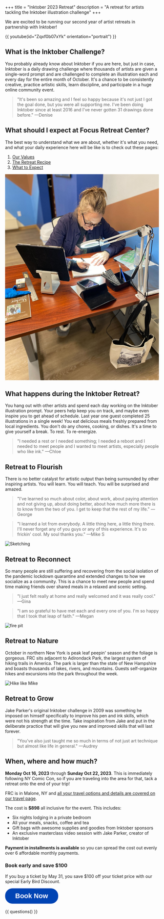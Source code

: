 +++
title = "Inktober 2023 Retreat"
description = "A retreat for artists tackling the Inktober illustration challenge"
+++

We are excited to be running our second year of artist retreats in partnership with Inktober!


{{ youtube(id="Zqxf0b07xYk" orientation="portrait") }}

## What is the Inktober Challenge?

You probably already know about Inktober if you are here, but just in case, Inktober is a daily drawing challenge where thousands of artists are given a single-word prompt and are challenged to complete an illustration each and every day for the entire month of October. It's a chance to be consistently creative, practice artistic skills, learn discipline, and participate in a huge online community event.

> "It's been so amazing and I feel so happy because it's not just I got the goal done, but you were all supporting me. I've been doing Inktober since at least 2016 and I've never gotten 31 drawings done before." &mdash;Denise

## What should I expect at Focus Retreat Center?

The best way to understand what we are about, whether it's what you need, and what your daily experience here will be like is to check out these pages:

1. [Our Values](/values)
1. [The Retreat Recipe](/recipe)
1. [What to Expect](/what-to-expect)

<img alt="Chloe of Longstride Illustrations working diligently at her desk" src="chloe-desk.jpg" />

## What happens during the Inktober Retreat?

You hang out with other artists and spend each day working on the Inktober illustration prompt. Your peers help keep you on track, and maybe even inspire you to get ahead of schedule. Last year one guest completed 25 illustrations in a single week! You eat delicious meals freshly prepared from local ingredients. You don't do any chores, cooking, or dishes. It's a time to give yourself a break. To rest. To re-energize.

> "I needed a rest or I needed something; I needed a reboot and I needed to meet people and I wanted to meet artists, especially people who like ink." &mdash;Chloe

## Retreat to Flourish

There is no better catalyst for artistic output than being surrounded by other inspiring artists. You will learn. You will teach. You will be surprised and amazed.

> "I've learned so much about color, about work, about paying attention and not giving up, about doing better, about how much more there is to know from the two of you. I get to keep that the rest of my life." &mdash;George

> "I learned a lot from everybody. A little thing here, a little thing there. I'll never forget any of you guys or any of this experience. It's so frickin' cool. My soul thanks you." &mdash;Mike S

![Sketching](/photos/retreats-2022/inktober-drawing-common-room.jpg)

## Retreat to Reconnect

So many people are still suffering and recovering from the social isolation of the pandemic lockdown quarantine and extended changes to how we socialize as a community. This is a chance to meet new people and spend time making friends over shared meals in a relaxed and scenic setting.

> "I just felt really at home and really welcomed and it was really cool." &mdash;Gina

> "I am so grateful to have met each and every one of you. I'm so happy that I took that leap of faith." &mdash;Megan

![fire pit](/photos/retreats-2022/fire-pit.jpg)

## Retreat to Nature

October in northern New York is peak leaf peepin' season and the foliage is gorgeous. FRC sits adjacent to Adirondack Park, the largest system of hiking trails in America. The park is larger than the state of New Hampshire and boasts thousands of lakes, rivers, and mountains. Guests self-organize hikes and excursions into the park throughout the week.

![Hike like Mike](/photos/retreats-2022/inktober-mike-hike.jpg)

## Retreat to Grow

Jake Parker's original Inktober challenge in 2009 was something he imposed on himself specifically to improve his pen and ink skills, which were not his strength at the time. Take inspiration from Jake and put in the deliberate practice that will give you new and improved skills that will last forever.

> "You've also just taught me so much in terms of not just art technique but almost like life in general." &mdash;Audrey

## When, where and how much?

**Monday Oct 16, 2023** through **Sunday Oct 22, 2023**. This is immediately following NY Comic Con, so if you are traveling into the area for that, tack a retreat onto the end of your trip!

FRC is in Malone, NY and [all your travel options and details are covered on our travel page](/travel).

The cost is **$898** all inclusive for the event. This includes:

* Six nights lodging in a private bedroom
* All your meals, snacks, coffee and tea
* Gift bags with awesome supplies and goodies from Inktober sponsors
* An exclusive masterclass video session with Jake Parker, creator of Inktober

**Payment in installments is available** so you can spread the cost out evenly over 6 affordable monthly payments.

### Book early and save $100

If you buy a ticket by May 31, you save $100 off your ticket price with our special Early Bird Discount.

<div class="centered">
<a style="display:inline-block;text-decoration:none;background-color:#0044B4;color:#ffffff;cursor:pointer;font-family:Helvetica,Arial,sans-serif;font-size:22px;line-height:50px;text-align:center;margin:0;height:50px;padding:0px 33px;border-radius:24px;max-width:100%;white-space:nowrap;overflow:hidden;text-overflow:ellipsis;font-weight:bold;-webkit-font-smoothing:antialiased;-moz-osx-font-smoothing:grayscale;" href="" onclick="window.enrollsy.openWidget({type:'ENROLL',slug:'focus-retreat-center',urlOptions:'%7B%22lId%22:%22cl6w7sr5i3h5m0706s5dv3ln9%22,%22pId%22:%22clfo48ybczqff0846v1l9dc4c%22%7D'});return false;">Book Now</a> <script>!function(n,e){var t,s;n.enrollsy||(n.enrollsy={},n.enrollsy._c=[],["init"].forEach(function(e){n.enrollsy[e]=function(){n.enrollsy._c.push([e,arguments])}}),(t=e.createElement("script")).type="text/javascript",t.async=!0,t.src="https://assets.enrollsy.com/external/widget.js",(s=e.getElementsByTagName("script")[0]).parentNode.insertBefore(t,s))}(window,document),window.setTimeout(function(){window.enrollsy.init()},1e3);</script>
</div>

{{ questions() }}
